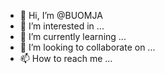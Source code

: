 - 👋 Hi, I’m @BUOMJA
- 👀 I’m interested in ...
- 🌱 I’m currently learning ...
- 💞️ I’m looking to collaborate on ...
- 📫 How to reach me ...

<!---
BUOMJA/BUOMJA is a ✨ special ✨ repository because its `README.md` (this file) appears on your GitHub profile.
You can click the Preview link to take a look at your changes.
--->

